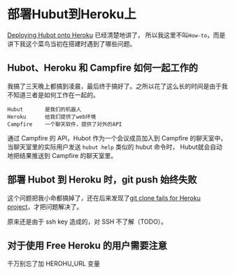 部署Hubut到Heroku上
==================

[Deploying Hubot onto Heroku](https://github.com/github/hubot/wiki/Deploying-Hubot-onto-Heroku) 已经清楚地讲了，
所以我这里不叫`How-to`，而是讲下我这个菜鸟当初在搭建时遇到了哪些问题。

##  Hubot、Heroku 和 Campfire 如何一起工作的

我搞了三天晚上都搞到凌晨，最后终于搞好了。之所以花了这么长的时间是由于我不知道三者是如何工作在一起的。

    Hubut       是我们的机器人
    Heroku      给我们提供了web环境
    Campfire    一个聊天软件，提供了对外的API

通过 Campfire 的 API，Hubot 作为一个会议成员加入到 Campfire 的聊天室中，当聊天室里的实际用户发送 `hubut help` 类似的 hubut 命令时，
Hubut就会自动地把结果推送到 Campfire 的聊天室里。

## 部署 Hubot 到 Heroku 时，git push 始终失败

这个问题把我小命都搞掉了，还在后来发现了[git clone fails for Heroku project](http://stackoverflow.com/questions/7305673/git-clone-fails-for-heroku-project)，才把问题解决了。

原来还是由于 ssh key 造成的，对 SSH 不了解（TODO）。

## 对于使用 Free Heroku 的用户需要注意

千万别忘了加 HEROHU_URL 变量
